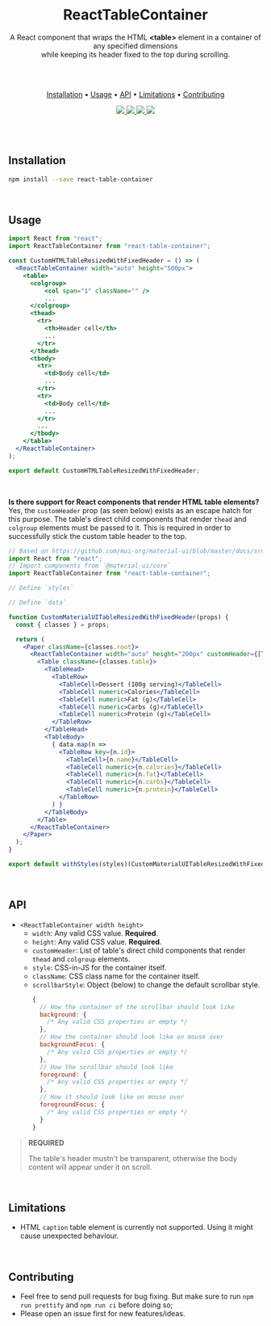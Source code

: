 <h1 align="center">
  ReactTableContainer
</h1>

<p align="center">
  A React component that wraps the HTML <strong>&lt;table&gt;</strong> element in a container of any specified dimensions <br />
  while keeping its header fixed to the top during scrolling.
</p>

<br />
<br />

<p align="center">
  <a href="#installation">Installation</a> •
  <a href="#usage">Usage</a> •
  <a href="#api">API</a> •
  <a href="#limitations">Limitations</a> •
  <a href="#contributing">Contributing</a>
</p>

<p align="center">
  <a href="https://travis-ci.org/tiagovtristao/react-table-container/">
    <img src="https://travis-ci.org/tiagovtristao/react-table-container.svg?branch=next" />
  </a>
  <a href="https://unpkg.com/react-table-container@next/dist/react-table-container.min.js">
    <img src="https://img.badgesize.io/https://unpkg.com/react-table-container@next/dist/react-table-container.min.js?compression=gzip&amp;label=size&amp;maxAge=300" />
  </a>
  <a href="./package.json">
    <img src="https://img.shields.io/npm/v/react-table-container/next.svg?maxAge=300&label=version&colorB=007ec6&maxAge=300" />
  </a>
  <a href="./LICENSE.md">
    <img src="https://img.shields.io/npm/l/slate.svg?maxAge=300" />
  </a>
</p>

<br />
<br />

## Installation

```bash
npm install --save react-table-container
```

<br />

## Usage

```jsx
import React from "react";
import ReactTableContainer from "react-table-container";

const CustomHTMLTableResizedWithFixedHeader = () => (
  <ReactTableContainer width="auto" height="500px">
    <table>
      <colgroup>
          <col span="1" className="" />
          ...
      </colgroup>
      <thead>
        <tr>
          <th>Header cell</th>
          ...
        </tr>
      </thead>
      <tbody>
        <tr>
          <td>Body cell</td>
          ...
        </tr>
        <tr>
          <td>Body cell</td>
          ...
        </tr>
        ...
      </tbody>
    </table>
  </ReactTableContainer>
);

export default CustomHTMLTableResizedWithFixedHeader;
```

<br />

**Is there support for React components that render HTML table elements?** Yes, the `customHeader` prop (as seen below) exists as an escape hatch for this purpose. The table's direct child components that render `thead` and `colgroup` elements must be passed to it. This is required in order to successfully stick the custom table header to the top.

```jsx
// Based on https://github.com/mui-org/material-ui/blob/master/docs/src/pages/demos/tables/SimpleTable.js
import React from "react";
// Import components from `@material-ui/core`
import ReactTableContainer from "react-table-container";

// Define `styles`

// Define `data`

function CustomMaterialUITableResizedWithFixedHeader(props) {
  const { classes } = props;

  return (
    <Paper className={classes.root}>
      <ReactTableContainer width="auto" height="200px" customHeader={[TableHead]}>
        <Table className={classes.table}>
          <TableHead>
            <TableRow>
              <TableCell>Dessert (100g serving)</TableCell>
              <TableCell numeric>Calories</TableCell>
              <TableCell numeric>Fat (g)</TableCell>
              <TableCell numeric>Carbs (g)</TableCell>
              <TableCell numeric>Protein (g)</TableCell>
            </TableRow>
          </TableHead>
          <TableBody>
            { data.map(n => 
              <TableRow key={n.id}>
                <TableCell>{n.name}</TableCell>
                <TableCell numeric>{n.calories}</TableCell>
                <TableCell numeric>{n.fat}</TableCell>
                <TableCell numeric>{n.carbs}</TableCell>
                <TableCell numeric>{n.protein}</TableCell>
              </TableRow>
            ) }
          </TableBody>
        </Table>
      </ReactTableContainer>
    </Paper>
  );
}

export default withStyles(styles)(CustomMaterialUITableResizedWithFixedHeader);
```

<br />

## API

- `<ReactTableContainer width height>`
  - `width`: Any valid CSS value. **Required**.
  - `height`: Any valid CSS value. **Required**.
  - `customHeader`: List of table's direct child components that render `thead` and `colgroup` elements.
  - `style`: CSS-in-JS for the container itself.
  - `className`: CSS class name for the container itself.
  - `scrollbarStyle`: Object (below) to change the default scrollbar style.
    ```js
    {
      // How the container of the scrollbar should look like
      background: {
        /* Any valid CSS properties or empty */
      },
      // How the container should look like on mouse over
      backgroundFocus: {
        /* Any valid CSS properties or empty */
      },
      // How the scrollbar should look like
      foreground: {
        /* Any valid CSS properties or empty */
      },
      // How it should look like on mouse over
      foregroundFocus: {
        /* Any valid CSS properties or empty */
      }
    }
    ```

> **REQUIRED**
> 
> The table's header mustn't be transparent, otherwise the body content will appear under it on scroll.

<br />

## Limitations

- HTML `caption` table element is currently not supported. Using it might cause unexpected behaviour.

<br />

## Contributing

- Feel free to send pull requests for bug fixing. But make sure to run `npm run prettify` and `npm run ci` before doing so;
- Please open an issue first for new features/ideas.
